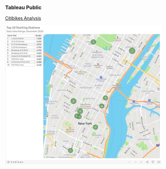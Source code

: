 ### Tableau Public
 [Citibikes Analysis](https://public.tableau.com/app/profile/diane.witt2068/viz/citi_bike_analytics_16121897671990/Top10StartingStations)

 ![Tableau Public](Images/citibikes_map.JPG)